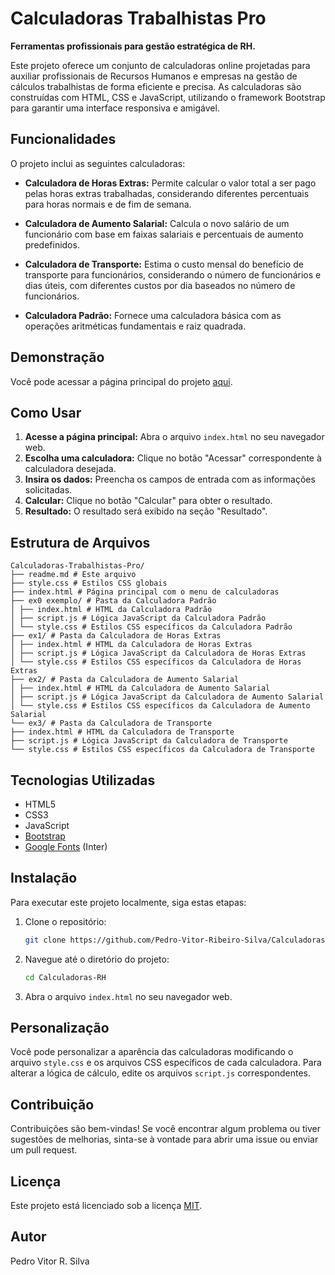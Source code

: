 # Calculadoras Trabalhistas Pro

**Ferramentas profissionais para gestão estratégica de RH.**

Este projeto oferece um conjunto de calculadoras online projetadas para auxiliar profissionais de Recursos Humanos e empresas na gestão de cálculos trabalhistas de forma eficiente e precisa. As calculadoras são construídas com HTML, CSS e JavaScript, utilizando o framework Bootstrap para garantir uma interface responsiva e amigável.

## Funcionalidades

O projeto inclui as seguintes calculadoras:

*   **Calculadora de Horas Extras:** Permite calcular o valor total a ser pago pelas horas extras trabalhadas, considerando diferentes percentuais para horas normais e de fim de semana.

*   **Calculadora de Aumento Salarial:** Calcula o novo salário de um funcionário com base em faixas salariais e percentuais de aumento predefinidos.

*   **Calculadora de Transporte:** Estima o custo mensal do benefício de transporte para funcionários, considerando o número de funcionários e dias úteis, com diferentes custos por dia baseados no número de funcionários.

*   **Calculadora Padrão:** Fornece uma calculadora básica com as operações aritméticas fundamentais e raiz quadrada.

## Demonstração

Você pode acessar a página principal do projeto [aqui](https://pedro-vitor-ribeiro-silva.github.io/Calculadoras-RH/).

## Como Usar

1.  **Acesse a página principal:** Abra o arquivo `index.html` no seu navegador web.
2.  **Escolha uma calculadora:** Clique no botão "Acessar" correspondente à calculadora desejada.
3.  **Insira os dados:** Preencha os campos de entrada com as informações solicitadas.
4.  **Calcular:** Clique no botão "Calcular" para obter o resultado.
5.  **Resultado:** O resultado será exibido na seção "Resultado".

## Estrutura de Arquivos
```plaintext
Calculadoras-Trabalhistas-Pro/
├── readme.md # Este arquivo
├── style.css # Estilos CSS globais
├── index.html # Página principal com o menu de calculadoras
├── ex0 exemplo/ # Pasta da Calculadora Padrão
│ ├── index.html # HTML da Calculadora Padrão
│ ├── script.js # Lógica JavaScript da Calculadora Padrão
│ └── style.css # Estilos CSS específicos da Calculadora Padrão
├── ex1/ # Pasta da Calculadora de Horas Extras
│ ├── index.html # HTML da Calculadora de Horas Extras
│ ├── script.js # Lógica JavaScript da Calculadora de Horas Extras
│ └── style.css # Estilos CSS específicos da Calculadora de Horas Extras
├── ex2/ # Pasta da Calculadora de Aumento Salarial
│ ├── index.html # HTML da Calculadora de Aumento Salarial
│ ├── script.js # Lógica JavaScript da Calculadora de Aumento Salarial
│ └── style.css # Estilos CSS específicos da Calculadora de Aumento Salarial
└── ex3/ # Pasta da Calculadora de Transporte
├── index.html # HTML da Calculadora de Transporte
├── script.js # Lógica JavaScript da Calculadora de Transporte
└── style.css # Estilos CSS específicos da Calculadora de Transporte
```

## Tecnologias Utilizadas

*   HTML5
*   CSS3
*   JavaScript
*   [Bootstrap](https://getbootstrap.com/)
*   [Google Fonts](https://fonts.google.com/) (Inter)

## Instalação

Para executar este projeto localmente, siga estas etapas:

1.  Clone o repositório:
    ```bash
    git clone https://github.com/Pedro-Vitor-Ribeiro-Silva/Calculadoras-RH.git
    ```
2.  Navegue até o diretório do projeto:
    ```bash
    cd Calculadoras-RH
    ```
3.  Abra o arquivo `index.html` no seu navegador web.

## Personalização

Você pode personalizar a aparência das calculadoras modificando o arquivo `style.css` e os arquivos CSS específicos de cada calculadora. Para alterar a lógica de cálculo, edite os arquivos `script.js` correspondentes.

## Contribuição

Contribuições são bem-vindas! Se você encontrar algum problema ou tiver sugestões de melhorias, sinta-se à vontade para abrir uma issue ou enviar um pull request.

## Licença

Este projeto está licenciado sob a licença [MIT](LICENSE).

## Autor
Pedro Vitor R. Silva